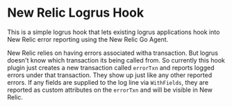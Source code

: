 New Relic Logrus Hook
=====================

This is a simple logrus hook that lets existing logrus applications hook into
New Relic error reporting using the New Relic Go Agent.

New Relic relies on having errors associated witha transaction. But logrus
doesn't know which transaction its being called from. So currently this hook
plugin just creates a new transaction called `errorTxn` and reports logged
errors under that transaction. They show up just like any other reported
errors. If any fields are supplied to the log line via `WithFields`, they are
reported as custom attributes on the `errorTxn` and will be visible in New
Relic.
